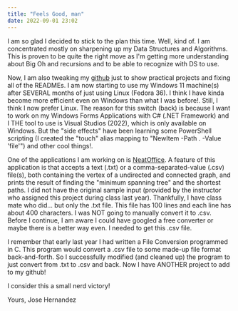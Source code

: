 ```yaml
---
title: "Feels Good, man"
date: 2022-09-01 23:02
---
```

<!-- markdownlint-disable -->
I am so glad I decided to stick to the plan this time. Well, kind of. I am concentrated mostly on sharpening up my Data Structures and Algorithms. This is proven to be quite the right move as I'm getting more understanding about Big Oh and recursions and to be able to recognize with DS to use. 

Now, I am also tweaking my <a href="http://https://github.com/Markojudas/">github</a> just to show practical projects and fixing all of the READMEs. I am now starting to use my Windows 11 machine(s) after SEVERAL months of just using Linux (Fedora 36). I think I have kinda become more efficient even on Windows than what I was before!. Still, I think I now prefer Linux. The reason for this switch (back) is because I want to work on my Windows Forms Applications with C# (.NET Framework) and I THE tool to use is Visual Studios (2022), which is only available on Windows. But the "side effects" have been learning some PowerShell scripting (I created the "touch" alias mapping to "NewItem -Path . -Value 'file'") and other cool things!.

One of the applications I am working on is <a href="https://github.com/Markojudas/">NeatOffice</a>. A feature of this application is that accepts a text (.txt) or a comma-separated-value (.csv) file(s), both containing the vertex of a undirected and connected graph, and prints the result of finding the "minimum spanning tree" and the shortest paths. I did not have the original sample input (provided by the instructor who assigned this project during class last year). Thankfully, I have class mate who did... but only the .txt file. This file has 100 lines and each line has about 400 characters. I was NOT going to manually convert it to .csv. Before I continue, I am aware I could have googled a free converter or maybe there is a better way even. I needed to get this .csv file.

I remember that early last year I had written a File Conversion programmed in C. This program would convert a .csv file to some made-up file format back-and-forth. So I successfully modified (and cleaned up) the program to just convert from .txt to .csv and back. Now I have ANOTHER project to add to my github!

I consider this a small nerd victory!

Yours,
Jose Hernandez